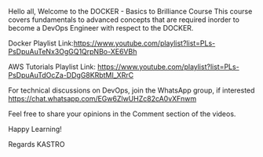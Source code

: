 Hello all,
Welcome to the DOCKER - Basics to Brilliance Course 
This course covers fundamentals to advanced concepts that are required inorder to become a DevOps Engineer with respect to the DOCKER.

Docker Playlist Link:https://www.youtube.com/playlist?list=PLs-PsDpuAuTeNx3OgGQ1QrpNBo-XE6VBh

AWS Tutorials Playlist Link: https://www.youtube.com/playlist?list=PLs-PsDpuAuTdOcZa-DDgG8KRbtMI_XRrC

For technical discussions on DevOps, join the WhatsApp group, if interested
https://chat.whatsapp.com/EGw6ZlwUHZc82cA0vXFnwm

Feel free to share your opinions in the Comment section of the videos.

Happy Learning!

Regards
KASTRO
